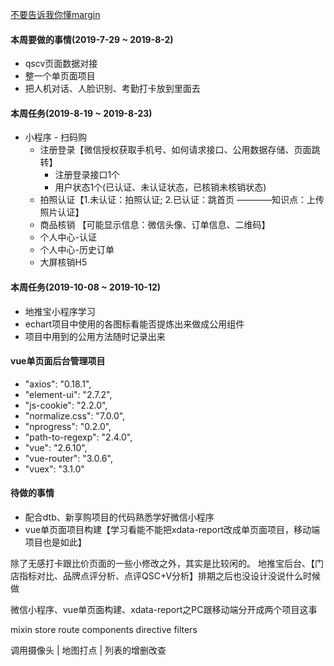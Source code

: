 [不要告诉我你懂margin](http://www.hicss.net/do-not-tell-me-you-understand-margin/)

#### 本周要做的事情(2019-7-29 ~ 2019-8-2)
- qscv页面数据对接 
- 整一个单页面项目
- 把人机对话、人脸识别、考勤打卡放到里面去

#### 本周任务(2019-8-19 ~  2019-8-23)

- 小程序 - 扫码购
    - 注册登录【微信授权获取手机号、如何请求接口、公用数据存储、页面跳转】
        - 注册登录接口1个
        - 用户状态1个(已认证、未认证状态，已核销未核销状态)
    - 拍照认证【1.未认证：拍照认证; 2.已认证：跳首页 ————知识点：上传照片认证】
    - 商品核销 【可能显示信息：微信头像、订单信息、二维码】
    - 个人中心-认证
    - 个人中心-历史订单
    - 大屏核销H5 


#### 本周任务(2019-10-08 ~ 2019-10-12)
- 地推宝小程序学习
- echart项目中使用的各图标看能否提炼出来做成公用组件
- 项目中用到的公用方法随时记录出来


#### vue单页面后台管理项目
- "axios": "0.18.1",
- "element-ui": "2.7.2",
- "js-cookie": "2.2.0",
- "normalize.css": "7.0.0",
- "nprogress": "0.2.0",
- "path-to-regexp": "2.4.0",
- "vue": "2.6.10",
- "vue-router": "3.0.6",
- "vuex": "3.1.0"

#### 待做的事情
- 配合dtb、新享购项目的代码熟悉学好微信小程序
- vue单页面项目构建【学习看能不能把xdata-report改成单页面项目，移动端项目也是如此】

除了无感打卡跟比价页面的一些小修改之外，其实是比较闲的。
地推宝后台、【门店指标对比、品牌点评分析、点评QSC+V分析】排期之后也没设计没说什么时候做

微信小程序、vue单页面构建、xdata-report之PC跟移动端分开成两个项目这事


mixin  store  route components directive filters

调用摄像头 | 地图打点  | 列表的增删改查 




